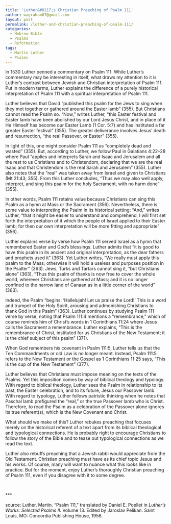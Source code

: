 ```yaml
---
title: 'Luther&#8217;s Christian Preaching of Psalm 111'
author: wagraham87@gmail.com
layout: post
permalink: /luther-and-christian-preaching-of-psalm-111/
categories:
  - Hebrew Bible
  - Psalms
  - Reformation
tags:
  - Martin Luther
  - Psalms
---
```

In 1530 Luther penned a commentary on Psalm 111. While Luther’s commentary may be interesting in itself, what draws my attention to it is Luther’s contrast between Jewish and Christian interpretation of Psalm 111. Put in modern terms, Luther explains the difference of a purely historical interpretation of Psalm 111 with a spiritual interpretation of Psalm 111.

Luther believes that David “published this psalm for the Jews to sing when they met together or gathered around the Easter lamb” (355). But Christians cannot read the Psalm so. “Now,” writes Luther, “this Easter festival and Easter lamb have been abolished by our Lord Jesus Christ, and in place of it He Himself has become our Easter Lamb (1 Cor. 5:7) and has instituted a far greater Easter festival” (355). The greater deliverance involves Jesus’ death and resurrection, “the real Passover, or Easter” (355).<!--more-->

In light of this, one might consider Psalm 111 as “completely dead and wasted” (355). But, according to Luther, we follow Paul in Galatians 4:22–28 where Paul “applies and interprets Sarah and Isaac and Jerusalem and all the rest to us Christians and to Christendom, declaring that we are the real Isaac and that Christendom is the real Sarah and Jerusalem” (355). Luther also notes that the “real” was taken away from Israel and given to Christians (Mt 21:43; 355). From this Luther concludes, “Thus we may also well apply, interpret, and sing this psalm for the holy Sacrament, with no harm done” (355).

In other words, Psalm 111 retains value because Christians can sing this Psalm as a hymn at Mass or the Sacrament (356). Nevertheless, there is some value to interpreting the Psalm in its historical setting: “And,” writes Luther, “that it might be easier to understand and comprehend, I will first set forth the interpretation of it which the people of Israel applied to their Easter lamb; for then our own interpretation will be more fitting and appropriate” (356).

Luther explains verse by verse how Psalm 111 served Israel as a hymn that remembered Easter and God’s blessings. Luther admits that “it is good to have this psalm in its ancient and original interpretation, as the dear fathers and prophets used it” (363). Yet Luther writes, “We really must apply this psalm to the Mass; otherwise it will hold a useless and purposes position in the Psalter” (363). Jews, Turks and Tartars cannot sing it, “but Christians alone” (363). “Thus this psalm of thanks is now free to cover the whole world, wherever Christians are gathered at Mass; and it is no longer confined to the narrow land of Canaan as in a little corner of the world” (363).

Indeed, the Psalm “begins: ‘Hallelujah! Let us praise the Lord!’ This is a word and trumpet of the Holy Spirit, arousing and admonishing Christians to thank God in this Psalm” (363). Luther continues by studying Psalm 111 verse by verse, noting that Psalm 111:4 mentions a “remembrance,” which of course reminds him of Christ’s words in 1 Corinthians 11:24 where Jesus calls the Sacrament a remembrance. Luther explains, “This is the remembrance of Christ, instituted for us Christians of the New Testament; it is the chief subject of this psalm” (371).

When God remembers his covenant in Psalm 111:5, Luther tells us that the Ten Commandments or old Law is no longer meant. Instead, Psalm 111:5 refers to the New Testament or the Gospel as 1 Corinthians 11:25 says, “This is the cup of the New Testament” (377).

Luther believes that Christians must impose meaning on the texts of the Psalms. Yet this imposition comes by way of biblical theology and typology. With regard to biblical theology, Luther sees the Psalm in relationship to its past, the Easter celebration, and to its future, Jesus our Passover lamb. With regard to typology, Luther follows patristic thinking when he notes that Paschal lamb prefigured the “real,” or the true Passover lamb who is Christ. Therefore, to read the Psalm as a celebration of the Passover alone ignores its true referent(s), which is the New Covenant and Christ.

What should we make of this? Luther rebukes preaching that focuses merely on the historical referent of a text apart from its biblical theological and typological connections. He is probably right to encourage Christians to follow the story of the Bible and to tease out typological connections as we read the text.

Luther also rebuffs preaching that a Jewish rabbi would appreciate from the Old Testament. Christian preaching must have as its chief topic Jesus and his works. Of course, many will want to nuance what this looks like in practice. But for the moment, enjoy Luther’s thoroughly Christian preaching of Psalm 111, even if you disagree with it to some degree.

&nbsp;

\***

source: Luther, Martin. “Psalm 111,” translated by Daniel E. Poellet in *Luther’s Works: Selected Psalms II*. Volume 13. Edited by Jaroslav Pelikan. Saint Louis, MO: Concordia Publishing House, 1956.